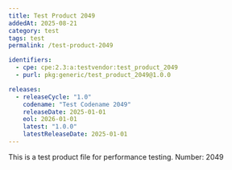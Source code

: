 ```yaml
---
title: Test Product 2049
addedAt: 2025-08-21
category: test
tags: test
permalink: /test-product-2049

identifiers:
  - cpe: cpe:2.3:a:testvendor:test_product_2049
  - purl: pkg:generic/test_product_2049@1.0.0

releases:
  - releaseCycle: "1.0"
    codename: "Test Codename 2049"
    releaseDate: 2025-01-01
    eol: 2026-01-01
    latest: "1.0.0"
    latestReleaseDate: 2025-01-01
---
```


This is a test product file for performance testing. Number: 2049
